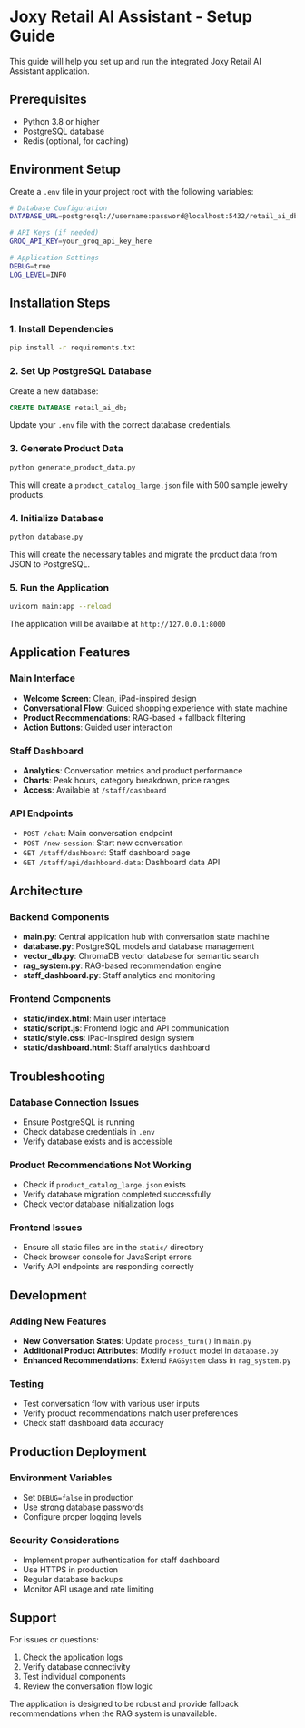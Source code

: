 # Joxy Retail AI Assistant - Setup Guide

This guide will help you set up and run the integrated Joxy Retail AI Assistant application.

## Prerequisites

- Python 3.8 or higher
- PostgreSQL database
- Redis (optional, for caching)

## Environment Setup

Create a `.env` file in your project root with the following variables:

```bash
# Database Configuration
DATABASE_URL=postgresql://username:password@localhost:5432/retail_ai_db

# API Keys (if needed)
GROQ_API_KEY=your_groq_api_key_here

# Application Settings
DEBUG=true
LOG_LEVEL=INFO
```

## Installation Steps

### 1. Install Dependencies

```bash
pip install -r requirements.txt
```

### 2. Set Up PostgreSQL Database

Create a new database:

```sql
CREATE DATABASE retail_ai_db;
```

Update your `.env` file with the correct database credentials.

### 3. Generate Product Data

```bash
python generate_product_data.py
```

This will create a `product_catalog_large.json` file with 500 sample jewelry products.

### 4. Initialize Database

```bash
python database.py
```

This will create the necessary tables and migrate the product data from JSON to PostgreSQL.

### 5. Run the Application

```bash
uvicorn main:app --reload
```

The application will be available at `http://127.0.0.1:8000`

## Application Features

### Main Interface
- **Welcome Screen**: Clean, iPad-inspired design
- **Conversational Flow**: Guided shopping experience with state machine
- **Product Recommendations**: RAG-based + fallback filtering
- **Action Buttons**: Guided user interaction

### Staff Dashboard
- **Analytics**: Conversation metrics and product performance
- **Charts**: Peak hours, category breakdown, price ranges
- **Access**: Available at `/staff/dashboard`

### API Endpoints
- `POST /chat`: Main conversation endpoint
- `POST /new-session`: Start new conversation
- `GET /staff/dashboard`: Staff dashboard page
- `GET /staff/api/dashboard-data`: Dashboard data API

## Architecture

### Backend Components
- **main.py**: Central application hub with conversation state machine
- **database.py**: PostgreSQL models and database management
- **vector_db.py**: ChromaDB vector database for semantic search
- **rag_system.py**: RAG-based recommendation engine
- **staff_dashboard.py**: Staff analytics and monitoring

### Frontend Components
- **static/index.html**: Main user interface
- **static/script.js**: Frontend logic and API communication
- **static/style.css**: iPad-inspired design system
- **static/dashboard.html**: Staff analytics dashboard

## Troubleshooting

### Database Connection Issues
- Ensure PostgreSQL is running
- Check database credentials in `.env`
- Verify database exists and is accessible

### Product Recommendations Not Working
- Check if `product_catalog_large.json` exists
- Verify database migration completed successfully
- Check vector database initialization logs

### Frontend Issues
- Ensure all static files are in the `static/` directory
- Check browser console for JavaScript errors
- Verify API endpoints are responding correctly

## Development

### Adding New Features
- **New Conversation States**: Update `process_turn()` in `main.py`
- **Additional Product Attributes**: Modify `Product` model in `database.py`
- **Enhanced Recommendations**: Extend `RAGSystem` class in `rag_system.py`

### Testing
- Test conversation flow with various user inputs
- Verify product recommendations match user preferences
- Check staff dashboard data accuracy

## Production Deployment

### Environment Variables
- Set `DEBUG=false` in production
- Use strong database passwords
- Configure proper logging levels

### Security Considerations
- Implement proper authentication for staff dashboard
- Use HTTPS in production
- Regular database backups
- Monitor API usage and rate limiting

## Support

For issues or questions:
1. Check the application logs
2. Verify database connectivity
3. Test individual components
4. Review the conversation flow logic

The application is designed to be robust and provide fallback recommendations when the RAG system is unavailable.
